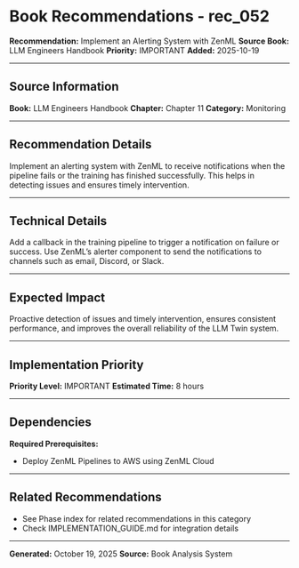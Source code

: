 # Book Recommendations - rec_052

**Recommendation:** Implement an Alerting System with ZenML
**Source Book:** LLM Engineers Handbook
**Priority:** IMPORTANT
**Added:** 2025-10-19

---

## Source Information

**Book:** LLM Engineers Handbook
**Chapter:** Chapter 11
**Category:** Monitoring

---

## Recommendation Details

Implement an alerting system with ZenML to receive notifications when the pipeline fails or the training has finished successfully. This helps in detecting issues and ensures timely intervention.

---

## Technical Details

Add a callback in the training pipeline to trigger a notification on failure or success. Use ZenML’s alerter component to send the notifications to channels such as email, Discord, or Slack.

---

## Expected Impact

Proactive detection of issues and timely intervention, ensures consistent performance, and improves the overall reliability of the LLM Twin system.

---

## Implementation Priority

**Priority Level:** IMPORTANT
**Estimated Time:** 8 hours

---

## Dependencies

**Required Prerequisites:**

- Deploy ZenML Pipelines to AWS using ZenML Cloud


---

## Related Recommendations

- See Phase index for related recommendations in this category
- Check IMPLEMENTATION_GUIDE.md for integration details

---

**Generated:** October 19, 2025
**Source:** Book Analysis System
